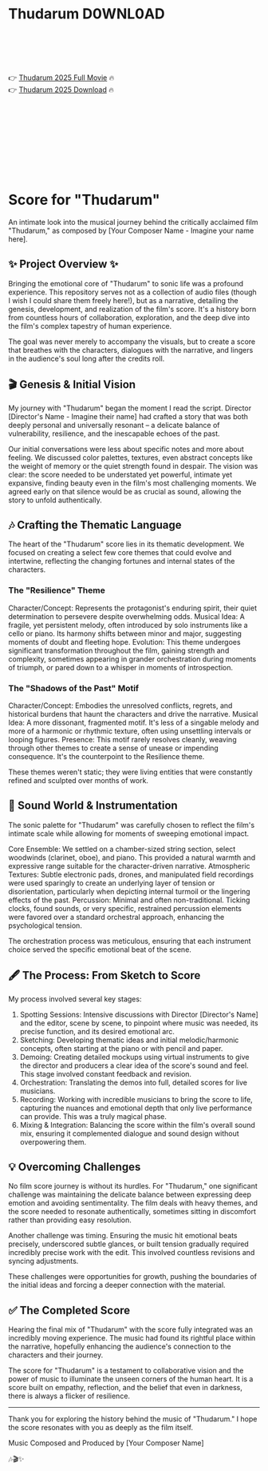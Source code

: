 # Thudarum D0WNL0AD

<br><br><br><br>


👉 <a href="https://Brian-gimekatinc1984.github.io/cwxvxhdbiy/">Thudarum 2025 Full Movie</a> 🔥
<br>
👉 <a href="https://Brian-gimekatinc1984.github.io/cwxvxhdbiy/">Thudarum 2025 Download</a> 🔥


<br><br><br><br><br><br><br><br>



# Score for "Thudarum"

An intimate look into the musical journey behind the critically acclaimed film "Thudarum," as composed by [Your Composer Name - Imagine your name here].

## ✨ Project Overview ✨

Bringing the emotional core of "Thudarum" to sonic life was a profound experience. This repository serves not as a collection of audio files (though I wish I could share them freely here!), but as a narrative, detailing the genesis, development, and realization of the film's score. It's a history born from countless hours of collaboration, exploration, and the deep dive into the film's complex tapestry of human experience.

The goal was never merely to accompany the visuals, but to create a score that breathes with the characters, dialogues with the narrative, and lingers in the audience's soul long after the credits roll.

## 🎬 Genesis & Initial Vision

My journey with "Thudarum" began the moment I read the script. Director [Director's Name - Imagine their name] had crafted a story that was both deeply personal and universally resonant – a delicate balance of vulnerability, resilience, and the inescapable echoes of the past.

Our initial conversations were less about specific notes and more about feeling. We discussed color palettes, textures, even abstract concepts like the weight of memory or the quiet strength found in despair. The vision was clear: the score needed to be understated yet powerful, intimate yet expansive, finding beauty even in the film's most challenging moments. We agreed early on that silence would be as crucial as sound, allowing the story to unfold authentically.

## 🎶 Crafting the Thematic Language

The heart of the "Thudarum" score lies in its thematic development. We focused on creating a select few core themes that could evolve and intertwine, reflecting the changing fortunes and internal states of the characters.

### The "Resilience" Theme

   Character/Concept: Represents the protagonist's enduring spirit, their quiet determination to persevere despite overwhelming odds.
   Musical Idea: A fragile, yet persistent melody, often introduced by solo instruments like a cello or piano. Its harmony shifts between minor and major, suggesting moments of doubt and fleeting hope.
   Evolution: This theme undergoes significant transformation throughout the film, gaining strength and complexity, sometimes appearing in grander orchestration during moments of triumph, or pared down to a whisper in moments of introspection.

### The "Shadows of the Past" Motif

   Character/Concept: Embodies the unresolved conflicts, regrets, and historical burdens that haunt the characters and drive the narrative.
   Musical Idea: A more dissonant, fragmented motif. It's less of a singable melody and more of a harmonic or rhythmic texture, often using unsettling intervals or looping figures.
   Presence: This motif rarely resolves cleanly, weaving through other themes to create a sense of unease or impending consequence. It's the counterpoint to the Resilience theme.

These themes weren't static; they were living entities that were constantly refined and sculpted over months of work.

## 🎹 Sound World & Instrumentation

The sonic palette for "Thudarum" was carefully chosen to reflect the film's intimate scale while allowing for moments of sweeping emotional impact.

   Core Ensemble: We settled on a chamber-sized string section, select woodwinds (clarinet, oboe), and piano. This provided a natural warmth and expressive range suitable for the character-driven narrative.
   Atmospheric Textures: Subtle electronic pads, drones, and manipulated field recordings were used sparingly to create an underlying layer of tension or disorientation, particularly when depicting internal turmoil or the lingering effects of the past.
   Percussion: Minimal and often non-traditional. Ticking clocks, found sounds, or very specific, restrained percussion elements were favored over a standard orchestral approach, enhancing the psychological tension.

The orchestration process was meticulous, ensuring that each instrument choice served the specific emotional beat of the scene.

## 🖋️ The Process: From Sketch to Score

My process involved several key stages:

1.  Spotting Sessions: Intensive discussions with Director [Director's Name] and the editor, scene by scene, to pinpoint where music was needed, its precise function, and its desired emotional arc.
2.  Sketching: Developing thematic ideas and initial melodic/harmonic concepts, often starting at the piano or with pencil and paper.
3.  Demoing: Creating detailed mockups using virtual instruments to give the director and producers a clear idea of the score's sound and feel. This stage involved constant feedback and revision.
4.  Orchestration: Translating the demos into full, detailed scores for live musicians.
5.  Recording: Working with incredible musicians to bring the score to life, capturing the nuances and emotional depth that only live performance can provide. This was a truly magical phase.
6.  Mixing & Integration: Balancing the score within the film's overall sound mix, ensuring it complemented dialogue and sound design without overpowering them.

## 💡 Overcoming Challenges

No film score journey is without its hurdles. For "Thudarum," one significant challenge was maintaining the delicate balance between expressing deep emotion and avoiding sentimentality. The film deals with heavy themes, and the score needed to resonate authentically, sometimes sitting in discomfort rather than providing easy resolution.

Another challenge was timing. Ensuring the music hit emotional beats precisely, underscored subtle glances, or built tension gradually required incredibly precise work with the edit. This involved countless revisions and syncing adjustments.

These challenges were opportunities for growth, pushing the boundaries of the initial ideas and forcing a deeper connection with the material.

## ✅ The Completed Score

Hearing the final mix of "Thudarum" with the score fully integrated was an incredibly moving experience. The music had found its rightful place within the narrative, hopefully enhancing the audience's connection to the characters and their journey.

The score for "Thudarum" is a testament to collaborative vision and the power of music to illuminate the unseen corners of the human heart. It is a score built on empathy, reflection, and the belief that even in darkness, there is always a flicker of resilience.

---

Thank you for exploring the history behind the music of "Thudarum." I hope the score resonates with you as deeply as the film itself.

Music Composed and Produced by [Your Composer Name]

🎶🎬✨


